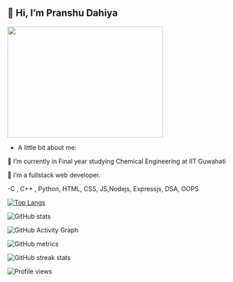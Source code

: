 
## 👋 Hi, I’m Pranshu Dahiya


<img src="https://i.pinimg.com/originals/97/e9/4d/97e94d340c2cd2504c6e25b74fb3dd8a.gif" width="350" height="250"/>

-  A little bit about me:

🔭 I’m currently in Final year studying Chemical Engineering at IIT Guwahati

🌱 I’m a fullstack web developer.

-C , C++ , Python, HTML, CSS, JS,Nodejs, Expressjs, DSA, OOPS


[![Top Langs](https://github-readme-stats.vercel.app/api/top-langs/?username=PDahiya123)](https://github.com/anuraghazra/github-readme-stats)

![GitHub stats](https://github-readme-stats.vercel.app/api?username=PDahiya123&show_icons=true)  

![GitHub Activity Graph](https://activity-graph.herokuapp.com/graph?username=PDahiya123)  

![GitHub metrics](https://metrics.lecoq.io/PDahiya123)  

![GitHub streak stats](https://github-readme-streak-stats.herokuapp.com/?user=PDahiya123)  

![Profile views](https://gpvc.arturio.dev/PDahiya123) 

<!-- 
**PDahiya123/PDahiya123** is a ✨ _special_ ✨ repository because its `README.md` (this file) appears on your GitHub profile.
 -->



